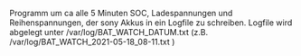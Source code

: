 Programm um ca alle 5 Minuten SOC, Ladespannungen und Reihenspannungen,
der sony Akkus in ein Logfile zu schreiben.
Logfile wird abgelegt unter /var/log/BAT_WATCH_DATUM.txt (z.B. /var/log/BAT_WATCH_2021-05-18_08-11.txt )


